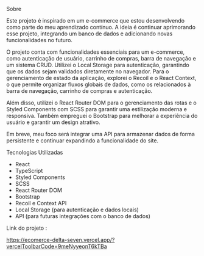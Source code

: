 Sobre





Este projeto é inspirado em um e-commerce que estou desenvolvendo como parte do meu aprendizado contínuo. A ideia é continuar aprimorando esse projeto, integrando um banco de dados e adicionando novas funcionalidades no futuro.

O projeto conta com funcionalidades essenciais para um e-commerce, como autenticação de usuário, carrinho de compras, barra de navegação e um sistema CRUD. Utilizei o Local Storage para autenticação, garantindo que os dados sejam validados diretamente no navegador. Para o gerenciamento de estado da aplicação, explorei o Recoil e o React Context, o que permite organizar fluxos globais de dados, como os relacionados à barra de navegação, carrinho de compras e autenticação.

Além disso, utilizei o React Router DOM para o gerenciamento das rotas e o Styled Components com SCSS para garantir uma estilização moderna e responsiva. Também empreguei o Bootstrap para melhorar a experiência do usuário e garantir um design atrativo.

Em breve, meu foco será integrar uma API para armazenar dados de forma persistente e continuar expandindo a funcionalidade do site.

Tecnologias Utilizadas

- React
- TypeScript
- Styled Components
- SCSS
- React Router DOM
- Bootstrap
- Recoil e Context API
- Local Storage (para autenticação e dados locais)
- API (para futuras integrações com o banco de dados)

Link do projeto :

https://ecomerce-delta-seven.vercel.app/?vercelToolbarCode=9meNyyeonT6kTBa
 
 
